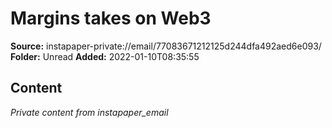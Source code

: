 # Margins takes on Web3

**Source:** instapaper-private://email/77083671212125d244dfa492aed6e093/
**Folder:** Unread
**Added:** 2022-01-10T08:35:55




## Content
*Private content from instapaper_email*
